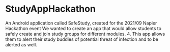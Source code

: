 # StudyAppHackathon
An Android application called SafeStudy, created for the 2021/09 Napier Hackathon event
We wanted to create an app that would allow  students to safely create and join study groups for different modules. 4.	This app allows them to alert their study buddies of potential threat of infection and to be alerted as well.
